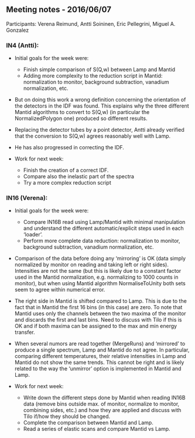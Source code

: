 ## Meeting notes - 2016/06/07

Participants: Verena Reimund, Antti Soininen, Eric Pellegrini, Miguel A. Gonzalez

### IN4 (Antti):

* Initial goals for the week were:
  * Finish simple comparison of S(Q,w) between Lamp and Mantid
  * Adding more complexity to the reduction script in Mantid: normalization to monitor, background subtraction,
    vanadium normalization, etc.

* But on doing this work a wrong definition concerning the orientation of the detectors in the IDF was found.
This explains why the three different Mantid algorithms to convert to S(Q,w) (in particular the NormalizedPolygon
one) produced so different results.

* Replacing the detector tubes by a point detector, Antti already verified that the conversion to S(Q,w)
agrees reasonably well with Lamp.

* He has also progressed in correcting the IDF.

* Work for next week:
  * Finish the creation of a correct IDF.
  * Compare also the inelastic part of the spectra
  * Try a more complex reduction script

### IN16 (Verena):

* Initial goals for the week were:
  * Compare IN16B read using Lamp/Mantid with minimal manipulation and understand the different
    automatic/explicit steps used in each ‘loader’.
  * Perform more complete data reduction: normalization to monitor, background subtraction,
    vanadium normalization, etc.

* Comparison of the data before doing any ‘mirroring’ is OK (data simply normalized by monitor on reading
and taking left or right sides). Intensities are not the same (but this is likely due to a constant factor
used in the Mantid normalization, e.g. normalizing to 1000 counts in monitor), but when using Mantid
algorithm NormaliseToUnity both sets seem to agree within numerical error.

* The right side in Mantid is shifted compared to Lamp. This is due to the fact that in Mantid the first
16 bins (in this case) are zero. To note that Mantid uses only the channels between the two maxima of the
monitor and discards the first and last bins. Need to discuss with Tilo if this is OK and if both maxima
can be assigned to the max and min energy transfer.

* When several numors are read together (MergeRuns) and ‘mirrored’ to produce a single spectrum, Lamp and
Mantid do not agree. In particular, comparing different temperatures, their relative intensities in Lamp
and Mantid do not show the same trends. This cannot be right and is likely related to the way the ‘unmirror’
option is implemented in Mantid and Lamp.

* Work for next week:
  * Write down the different steps done by Mantid when reading IN16B data (remove bins outside max. of monitor,
    normalize to monitor, combining sides, etc.) and how they are applied and discuss with Tilo if/how they
    should be changed.
  * Complete the comparison between Mantid and Lamp.
  * Read a series of elastic scans and compare Mantid vs Lamp.
